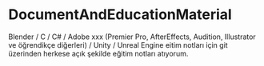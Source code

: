 # DocumentAndEducationMaterial
 Blender / C /  C# / Adobe xxx (Premier Pro, AfterEffects, Audition, Illustrator ve öğrendikçe diğerleri) / Unity  / Unreal Engine eitim notları için git üzerinden herkese açık şekilde eğitim notları atıyorum.

